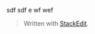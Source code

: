 

sdf
sdf
e
wf
wef

> Written with [StackEdit](https://stackedit.io/).
<!--stackedit_data:
eyJoaXN0b3J5IjpbLTE4MjU0NDQ2ODYsNzMwOTk4MTE2XX0=
-->